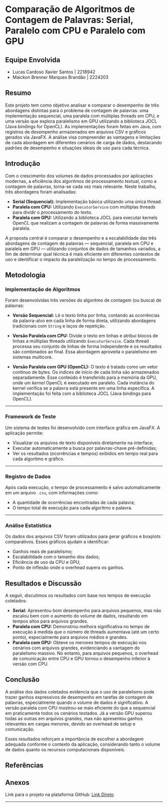 # Comparação de Algoritmos de Contagem de Palavras: Serial, Paralelo com CPU e Paralelo com GPU

## Equipe Envolvida

* Lucas Cardoso Xavier Santos | 2218942
* Maickon Brenner Marques Brandão | 2224203

## Resumo

Este projeto tem como objetivo analisar e comparar o desempenho de três abordagens distintas para o problema de contagem de palavras: uma implementação sequencial, uma paralela com múltiplas threads em CPU, e uma versão que explora paralelismo em GPU utilizando a biblioteca JOCL (Java bindings for OpenCL). As implementações foram feitas em Java, com registros de desempenho armazenados em arquivos CSV e gráficos gerados via JavaFX. A análise visa compreender as vantagens e limitações de cada abordagem em diferentes cenários de carga de dados, destacando padrões de desempenho e situações ideais de uso para cada técnica.

## Introdução

Com o crescimento dos volumes de dados processados por aplicações modernas, a eficiência dos algoritmos de processamento textual, como a contagem de palavras, torna-se cada vez mais relevante. Neste trabalho, três abordagens foram analisadas:

* **Serial (Sequencial):** Implementação básica utilizando uma única thread.
* **Paralela com CPU:** Utilizando `ExecutorService` com múltiplas threads para dividir o processamento do texto.
* **Paralela com GPU:** Utilizando a biblioteca JOCL para executar kernels OpenCL que realizam a contagem de palavras de forma massivamente paralela.

A proposta central é comparar o desempenho e a escalabilidade das três abordagens de contagem de palavras — sequencial, paralela em CPU e paralela em GPU — utilizando conjuntos de dados de tamanhos variados, a fim de determinar qual técnica é mais eficiente em diferentes contextos de uso e identificar o impacto da paralelização no tempo de processamento.

## Metodologia

### Implementação de Algoritmos

Foram desenvolvidas três versões do algoritmo de contagem (ou busca) de palavras:

* **Versão Sequencial:** Lê o texto linha por linha, contando as ocorrências da palavra-alvo em cada linha de forma direta, utilizando abordagens tradicionais com `String` e laços de repetição.

* **Versão Paralela com CPU:** Divide o texto em linhas e atribui blocos de linhas a múltiplas threads utilizando `ExecutorService`. Cada thread processa seu conjunto de linhas de forma independente e os resultados são combinados ao final. Essa abordagem aproveita o paralelismo em sistemas multicore.

* **Versão Paralela com GPU (OpenCL):** O texto é tratado como um vetor contínuo de bytes. Os índices de início de cada linha são armazenados separadamente. Esse conteúdo é transferido para a memória da GPU, onde um *kernel* OpenCL é executado em paralelo. Cada instância do kernel verifica se a palavra está presente em uma linha específica. A implementação foi feita com a biblioteca JOCL (Java bindings para OpenCL).

---

### Framework de Teste

Um sistema de testes foi desenvolvido com interface gráfica em JavaFX. A aplicação permite:

* Visualizar os arquivos de texto disponíveis diretamente na interface;
* Executar automaticamente a busca por palavras-chave pré-definidas;
* Ver os resultados (ocorrências e tempos) exibidos em tempo real para cada algoritmo e gráfico.


---

### Registro de Dados

Após cada execução, o tempo de processamento é salvo automaticamente em um arquivo `.csv`, com informações como:

* A quantidade de ocorrências encontradas de cada palavra;
* O tempo total de execução para cada algoritmo e palavra.

---

### Análise Estatística

Os dados dos arquivos CSV foram utilizados para gerar gráficos e boxplots comparativos. Esses gráficos ajudam a identificar:

* Ganhos reais de paralelismo;
* Escalabilidade com o tamanho dos dados;
* Eficiência de uso da CPU e GPU;
* Ponto de inflexão onde o overhead supera os ganhos.

## Resultados e Discussão

A seguir, discutimos os resultados com base nos tempos de execução coletados:

* **Serial:** Apresentou bom desempenho para arquivos pequenos, mas não escalou bem com o aumento do volume de dados, resultando em tempos altos para arquivos grandes.
* **Paralela com CPU:** Demonstrou melhora significativa no tempo de execução à medida que o número de threads aumentava (até um certo ponto), especialmente para arquivos médios e grandes.
* **Paralela com GPU:** Obteve os menores tempos de execução nos cenários com arquivos grandes, evidenciando a vantagem do paralelismo massivo. No entanto, para arquivos pequenos, o overhead de comunicação entre CPU e GPU tornou o desempenho inferior à versão com CPU.

## Conclusão

A análise dos dados coletados evidencia que o uso de paralelismo pode trazer ganhos expressivos de desempenho em tarefas de contagem de palavras, especialmente quando o volume de dados é significativo. A versão paralela com CPU mostrou-se mais eficiente do que a sequencial em praticamente todos os cenários testados. Já a versão GPU superou todas as outras em arquivos grandes, mas não apresentou ganhos relevantes em cargas menores, devido ao overhead de setup e comunicação.

Esses resultados reforçam a importância de escolher a abordagem adequada conforme o contexto da aplicação, considerando tanto o volume de dados quanto os recursos computacionais disponíveis.

## Referências



## Anexos

Link para o projeto na plataforma GitHub:
[Link Direto](https://github.com/MaickonBrenner/Computacao_Paralela/tree/main/Trabalho_AV3)

---
